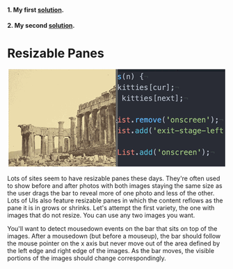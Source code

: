 #### 1. My first [solution](https://github.com/doctor-uz/Resizable-Panes/tree/master/ver1).

#### 2. My second [solution](https://github.com/doctor-uz/Resizable-Panes/tree/master/ver2).



# Resizable Panes

<img src="panes.gif">

Lots of sites seem to have resizable panes these days. They're often used to show before and after photos with both images staying the same size as the user drags the bar to reveal more of one photo and less of the other. Lots of UIs also feature resizable panes in which the content reflows as the pane it is in grows or shrinks. Let's attempt the first variety, the one with images that do not resize. You can use any two images you want.

You'll want to detect mousedown events on the bar that sits on top of the images. After a mousedown (but before a mouseup), the bar should follow the mouse pointer on the x axis but never move out of the area defined by the left edge and right edge of the images. As the bar moves, the visible portions of the images should change correspondingly.



